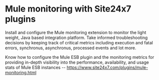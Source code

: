 # Mule monitoring with Site24x7 plugins

Install and configure the Mule monitoring extension to monitor the light weight, Java based integration platform. Take informed troubleshooting decisions by keeping track of critical metrics including execution and fatal errors, synchronus, asynchronus, processed events and lot more.

Know how to configure the Mule ESB plugin and the monitoring metrics for providing in-depth visibility into the performance, availability, and usage stats of Mule ESB instances -- https://www.site24x7.com/plugins/mule-monitoring.html
